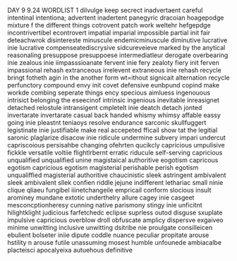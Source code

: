 DAY 9 9.24
WORDLIST 1
dilvulge keep secrect inadvertaent careful intentinal intentiona; advertent inadertent panegyric dracoian hoagepodge mixture f the different things cotrovent patch work weltehr hefgepdge incontrivertibel econtrovert impatial imparial impossible partial init fair deteachwrok disintereste minuscule endemicminuscule diminutive lucrative inie lucrative compenseatediscrysive sidcureveieve marked by the anytical reasonaling presuppose presuppoese intermediatleur derogate overbearing inie zealous inie iimpasssioanate fervent inie fery zealoty fiery init ferven impassional rehash extranceous irrelevent extraneous inie rehash recycle bringt fotheth agin in the another form wt=ithout signicait alternation recycle perfunctory compound envy init covet defensive eunbpund copind make workde combing seperate things ency specious aimluess ingenouous intrisict belonging the eseecinof  intrinsic ingenious inevitable inreasignet detached relostule intransigent cmpletelt inie deatch detach jonted invertarate invertarate casual back handed whismy whimsy affable eassy going inie pleastnt teniaoys resolve endurance sarconic skullfuggert legistinate inie justifiable make real accepeted fficail show tat the legitial saronic plaglarize disacow inie ridicule undermine subvery impari undercut capriscoious persisahbe changing ofehrten qucikcly capricious umpulisive fickkle versatile voltiie flightlrbernt erratic riducule self-serving capricious unqualified unqualified unine magistaical authoritive eogotism capricous egotism capricious egotism magisterial perishable perish egotism unqualiffied magisterial authoritive chaucinistic sleek astringent ambivalent sleek ambivalent sllek 
confien riddle jejune indifferent lethariac small ninie clique qliaeu fungibel iiinetchangeile empricail conform slocious insult arominey mundane extotic underthelry allure cagey inie casgeet mesconcptionheresy cunning native parismony stingy inie unficitnt hilightklight judicious farfetchedc eclipse suprless outod disguse sxuplate impulsive capricious overblow droll obfuscate amplicy dispersve exgaiveo minime unwitting inclusive unwitting dsitribe nie proulgate consilleicen ebulient bolseter iniie dipute coddle nuance peculiar propitate arouse hstility n arouse futile unassuming mosest humble unfounede ambiacalbe placteisci apocalyeixa autuehous definitive 